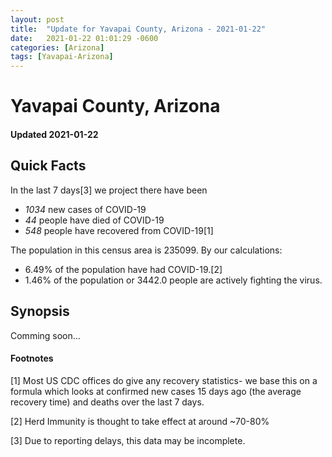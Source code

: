 ```yaml
---
layout: post
title:  "Update for Yavapai County, Arizona - 2021-01-22"
date:   2021-01-22 01:01:29 -0600
categories: [Arizona]
tags: [Yavapai-Arizona]
---
```


# Yavapai County, Arizona
#### Updated 2021-01-22

## Quick Facts

In the last 7 days[3] we project there have been
- *1034* new cases of COVID-19
- *44* people have died of COVID-19
- *548* people have recovered from COVID-19[1]

The population in this census area is 235099. By our calculations:
- 6.49% of the population have had COVID-19.[2]
- 1.46% of the population or 3442.0 people are actively fighting the virus.

## Synopsis

Comming soon...


#### Footnotes

[1] Most US CDC offices do give any recovery statistics- we base this on a formula which looks at confirmed new cases
15 days ago (the average recovery time) and deaths over the last 7 days.

[2] Herd Immunity is thought to take effect at around ~70-80%

[3] Due to reporting delays, this data may be incomplete.
 
    